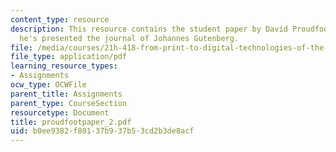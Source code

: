 ```yaml
---
content_type: resource
description: This resource contains the student paper by David Proudfoot in which
  he's presented the journal of Johannes Gutenberg.
file: /media/courses/21h-418-from-print-to-digital-technologies-of-the-word-1450-present-fall-2005/b0ee9382f80137b937b53cd2b3de8acf_proudfootpaper_2.pdf
file_type: application/pdf
learning_resource_types:
- Assignments
ocw_type: OCWFile
parent_title: Assignments
parent_type: CourseSection
resourcetype: Document
title: proudfootpaper_2.pdf
uid: b0ee9382-f801-37b9-37b5-3cd2b3de8acf
---
```

